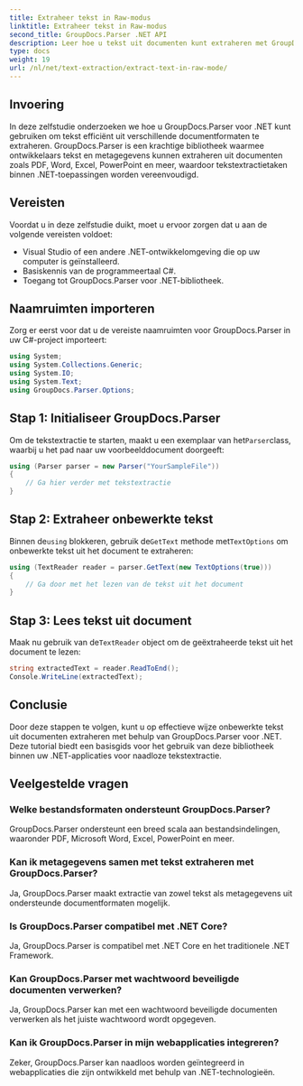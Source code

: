 ```yaml
---
title: Extraheer tekst in Raw-modus
linktitle: Extraheer tekst in Raw-modus
second_title: GroupDocs.Parser .NET API
description: Leer hoe u tekst uit documenten kunt extraheren met GroupDocs.Parser voor .NET. Eenvoudige, efficiënte en naadloze tekstextractie binnen uw .NET-applicaties.
type: docs
weight: 19
url: /nl/net/text-extraction/extract-text-in-raw-mode/
---
```

## Invoering
In deze zelfstudie onderzoeken we hoe u GroupDocs.Parser voor .NET kunt gebruiken om tekst efficiënt uit verschillende documentformaten te extraheren. GroupDocs.Parser is een krachtige bibliotheek waarmee ontwikkelaars tekst en metagegevens kunnen extraheren uit documenten zoals PDF, Word, Excel, PowerPoint en meer, waardoor tekstextractietaken binnen .NET-toepassingen worden vereenvoudigd.
## Vereisten
Voordat u in deze zelfstudie duikt, moet u ervoor zorgen dat u aan de volgende vereisten voldoet:
- Visual Studio of een andere .NET-ontwikkelomgeving die op uw computer is geïnstalleerd.
- Basiskennis van de programmeertaal C#.
- Toegang tot GroupDocs.Parser voor .NET-bibliotheek.

## Naamruimten importeren
Zorg er eerst voor dat u de vereiste naamruimten voor GroupDocs.Parser in uw C#-project importeert:
```csharp
using System;
using System.Collections.Generic;
using System.IO;
using System.Text;
using GroupDocs.Parser.Options;
```
## Stap 1: Initialiseer GroupDocs.Parser
 Om de tekstextractie te starten, maakt u een exemplaar van het`Parser`class, waarbij u het pad naar uw voorbeelddocument doorgeeft:
```csharp
using (Parser parser = new Parser("YourSampleFile"))
{
    // Ga hier verder met tekstextractie
}
```
## Stap 2: Extraheer onbewerkte tekst
 Binnen de`using` blokkeren, gebruik de`GetText` methode met`TextOptions` om onbewerkte tekst uit het document te extraheren:
```csharp
using (TextReader reader = parser.GetText(new TextOptions(true)))
{
    // Ga door met het lezen van de tekst uit het document
}
```
## Stap 3: Lees tekst uit document
 Maak nu gebruik van de`TextReader` object om de geëxtraheerde tekst uit het document te lezen:
```csharp
string extractedText = reader.ReadToEnd();
Console.WriteLine(extractedText);
```

## Conclusie
Door deze stappen te volgen, kunt u op effectieve wijze onbewerkte tekst uit documenten extraheren met behulp van GroupDocs.Parser voor .NET. Deze tutorial biedt een basisgids voor het gebruik van deze bibliotheek binnen uw .NET-applicaties voor naadloze tekstextractie.

## Veelgestelde vragen
### Welke bestandsformaten ondersteunt GroupDocs.Parser?
GroupDocs.Parser ondersteunt een breed scala aan bestandsindelingen, waaronder PDF, Microsoft Word, Excel, PowerPoint en meer.
### Kan ik metagegevens samen met tekst extraheren met GroupDocs.Parser?
Ja, GroupDocs.Parser maakt extractie van zowel tekst als metagegevens uit ondersteunde documentformaten mogelijk.
### Is GroupDocs.Parser compatibel met .NET Core?
Ja, GroupDocs.Parser is compatibel met .NET Core en het traditionele .NET Framework.
### Kan GroupDocs.Parser met wachtwoord beveiligde documenten verwerken?
Ja, GroupDocs.Parser kan met een wachtwoord beveiligde documenten verwerken als het juiste wachtwoord wordt opgegeven.
### Kan ik GroupDocs.Parser in mijn webapplicaties integreren?
Zeker, GroupDocs.Parser kan naadloos worden geïntegreerd in webapplicaties die zijn ontwikkeld met behulp van .NET-technologieën.